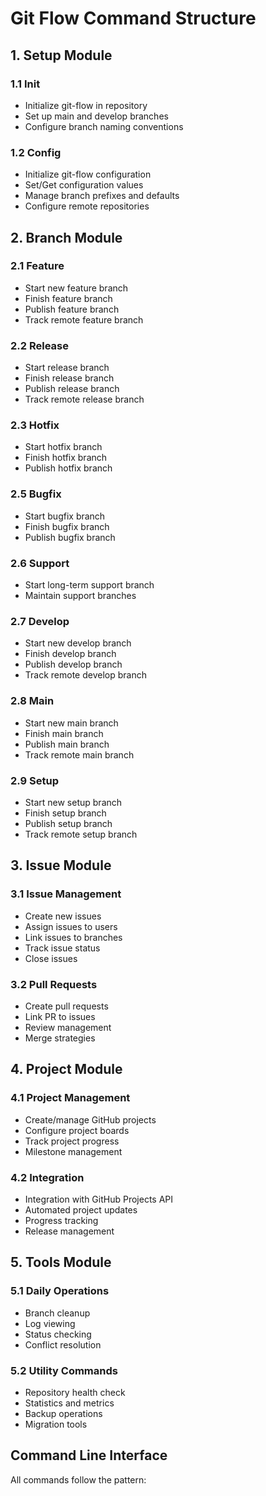 # Git Flow Command Structure

## 1. Setup Module

### 1.1 Init

- Initialize git-flow in repository
- Set up main and develop branches
- Configure branch naming conventions

### 1.2 Config

- Initialize git-flow configuration
- Set/Get configuration values
- Manage branch prefixes and defaults
- Configure remote repositories

## 2. Branch Module

### 2.1 Feature

- Start new feature branch
- Finish feature branch
- Publish feature branch
- Track remote feature branch

### 2.2 Release

- Start release branch
- Finish release branch
- Publish release branch
- Track remote release branch

### 2.3 Hotfix

- Start hotfix branch
- Finish hotfix branch
- Publish hotfix branch
  
### 2.5 Bugfix

- Start bugfix branch
- Finish bugfix branch
- Publish bugfix branch

### 2.6 Support

- Start long-term support branch
- Maintain support branches

### 2.7 Develop

- Start new develop branch
- Finish develop branch
- Publish develop branch
- Track remote develop branch

### 2.8 Main

- Start new main branch
- Finish main branch
- Publish main branch
- Track remote main branch

### 2.9 Setup

- Start new setup branch
- Finish setup branch
- Publish setup branch
- Track remote setup branch

## 3. Issue Module

### 3.1 Issue Management

- Create new issues
- Assign issues to users
- Link issues to branches
- Track issue status
- Close issues

### 3.2 Pull Requests

- Create pull requests
- Link PR to issues
- Review management
- Merge strategies


## 4. Project Module

### 4.1 Project Management

- Create/manage GitHub projects
- Configure project boards
- Track project progress
- Milestone management

### 4.2 Integration

- Integration with GitHub Projects API
- Automated project updates
- Progress tracking
- Release management

## 5. Tools Module

### 5.1 Daily Operations

- Branch cleanup
- Log viewing
- Status checking
- Conflict resolution

### 5.2 Utility Commands

- Repository health check
- Statistics and metrics
- Backup operations
- Migration tools

## Command Line Interface

All commands follow the pattern:
